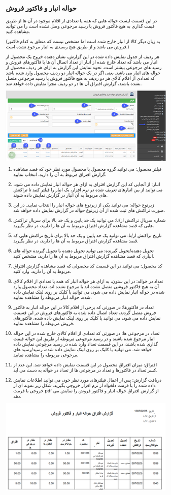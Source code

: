 ﻿## حواله انبار و فاکتور فروش

در این قسمت لیست حواله هایی که همه یا تعدادی از اقلام موجود در آن ها از طریق قیمت گذاری به هیچ فاکتور فروش یا رسید مرجوعی وصل نشده است را می توانید مشاهده کنید.

(به زبان دیگر کالا از انبار خارج شده است اما مشخص نیست که متعلق به کدام فاکتور فروش می باشد و از طریق هیچ رسیدی به انبار مرجوع نشده است.)

هر ردیف از جدول نمایش داده شده در این گزارش، نشان دهنده خروج یک محصول از انبار می باشد که تعداد خارج شده از انبار از تعداد اتصال آن ها با فاکتورهای فروش و رسید های مرجوعی بیشتر است. نحوه نمایش این گزارش به ازای هر ردیف محصول از حواله های انبار می باشد. یعنی اگر در یک حواله انبار دو ردیف محصول وارد شده باشد که تعدادی از اقلام کالای هر دو ردیف به هیچ فاکتور فروش یا رسید مرجوعی متصل نشده باشند، گزارش افتراق آن ها در دو ردیف مجزا نمایش داده خواهد شد.


![](ExitInventoryTransaction.png)

1. فیلتر محصول: می توانید گروه محصول یا محصول مورد نظر خود که قصد مشاهده گزارش افتراق مربوط به آن را دارید، انتخاب نمایید.

2. انبار: از آنجایی که این گزارش افتراق به ازای هر حواله انبار نمایش داده می شود، می توانید از بین انبارهای تعریف شده در نرم افزار، یک انبار را فیلتر کنید تا تراکنش های مربوط به آن انبار در گزارش نمایش داده شوند.

3. زیرنوع حواله: می توانید یکی از زیرنوع های حواله انبار را انتخاب نمایید. در این صورت تراکنش های ثبت شده از آن زیرنوع حواله در گزارش نمایش داده خواهد شد.

4. شماره سریال تراکنش از/تا: می توانید یک حد پایین و یک حد بالا برای سریال تراکنش هایی که قصد مشاهده گزارش افتراق مربوط به آن ها را دارید، در نظر بگیرید.

5. تاریخ تراکنش از/تا: می توانید یک حد پایین و یک حد بالا برای تاریخ تراکنش هایی که قصد مشاهده گزارش افتراق مربوط به آن ها را دارید، در نظر بگیرید.

6. تحویل دهنده/تحویل گیرنده: می توانید تحویل دهنده یا تحویل گیرنده حواله های انباری که قصد مشاهده گزارش افتراق مربوط به آن ها را دارید، مشخص کنید.

7. کد محصول: می توانید در این قسمت کد محصولی که قصد مشاهده گزارش افتراق مربوط به آن را دارید، وارد کنید.

8. تعداد در حواله: در این ستون، به ازای هر حواله انبار که همه یا تعدادی از اقلام کالای آن به هیچ فاکتور فروشی متصل نشده اند یا مرجوع نشده اند، تعداد محصول وارد شده در حواله انبار نمایش داده می شود، می توانید یا کلیک بر روی لینک نمایش داده شده، حواله انبار مربوطه را مشاهده نمایید.

9. تعداد در فاکتورها: در صورتی که برخی از اقلام کالا در این حواله انبار به فاکتور فروش متصل گردند، تعداد اتصال داده شده به فاکتورهای فروش در این قسمت نمایش داده می شود، می توانید یا کلیک بر روی لینک نمایش داده شده، فاکتورهای فروش مربوطه را مشاهده نمایید.

10. تعداد در مرجوعی ها: در صورتی که تعدادی از اقلام کالای خارج شده در این حواله انبار مرجوع شده باشند و در رسید مرجوعی مربوطه از طریق این حواله قیمت گذاری شده باشند، در این قسمت تعداد وارد شده در رسید مرجوعی نمایش داده خواهد شد. می توانید یا کلیک بر روی لینک نمایش داده شده، رسید/رسید های مرجوعی مربوطه را مشاهده نمایید.

11. افتراق: میزان افتراق محصول در این قسمت نمایش داده خواهد شد. این عدد از کسر تعداد در فاکتورها و تعداد در مرجوعی ها از تعداد در حواله به دست می آید.

12. دریافت گزارش: پس از اعمال فیلترهای مورد نظر خود، می توانید اطلاعات نمایش داده شده را با فرمت دلخواه از نرم افزار خروجی بگیرید. شکل زیر نمونه ای از خروجی با فرمت pdf از گزارش افتراق حواله انبار و فاکتور فروش را نمایش می دهد.

![](ExitInventoryTransaction1.png)

